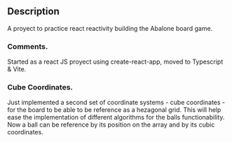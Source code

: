 ## Description
A proyect to practice react reactivity building the Abalone board game.

### Comments.
Started as a react JS proyect using create-react-app, moved to Typescript & Vite.

### Cube Coordinates.
Just implemented a second set of coordinate systems - cube coordinates - for the board to be able to be reference as a hezagonal grid. This will help ease the implementation of different algorithms for the balls functionability. Now a ball can be reference by its position on the array and by its cubic coordinates.
